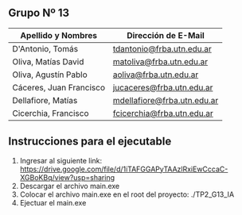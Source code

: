 ## Grupo Nº 13

| Apellido y Nombres         | Dirección de E-Mail                  |
|---------------------------|--------------------------------------|
| D'Antonio, Tomás          | tdantonio@frba.utn.edu.ar            |
| Oliva, Matías David       | matoliva@frba.utn.edu.ar            |
| Oliva, Agustín Pablo      | aoliva@frba.utn.edu.ar              |
| Cáceres, Juan Francisco   | jucaceres@frba.utn.edu.ar           |
| Dellafiore, Matías        | mdellafiore@frba.utn.edu.ar         |
| Cicerchia, Francisco      | fcicerchia@frba.utn.edu.ar          |

## Instrucciones para el ejecutable
  1. Ingresar al siguiente link: https://drive.google.com/file/d/1iTAFGGAPyTAAzlRxiEwCccaC-XGBoKBq/view?usp=sharing
  2. Descargar el archivo main.exe
  3. Colocar el archivo main.exe en el root del proyecto: ./TP2_G13_IA
  4. Ejectuar el main.exe
